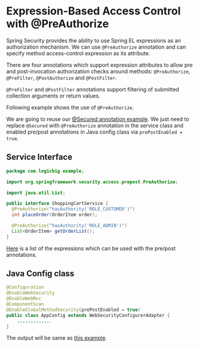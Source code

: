 # Expression-Based Access Control with @PreAuthorize

Spring Security provides the ability to use Spring EL expressions as an authorization mechanism. We can use `@PreAuthorize` annotation and can specify method access-control expression as its attribute.

There are four annotations which support expression attributes to allow pre and post-invocation authorization checks around methods: `@PreAuthorize`, `@PreFilter`, `@PostAuthorize` and `@PostFilter`.

`@PreFilter` and `@PostFilter` annotations support filtering of submitted collection arguments or return values.

Following example shows the use of `@PreAuthorize`.

We are going to reuse our [@Secured annotation example](../01-securing-service-layer-methods-with-@secured-annotation/README.md). We just need to replace `@Secured` with `@PreAuthorize` annotation in the service class and enabled pre/post annotations in Java config class via `prePostEnabled = true`.

## Service Interface

```java
package com.logicbig.example;

import org.springframework.security.access.prepost.PreAuthorize;

import java.util.List;

public interface ShoppingCartService {
  @PreAuthorize("hasAuthority('ROLE_CUSTOMER')")
  int placeOrder(OrderItem order);

  @PreAuthorize("hasAuthority('ROLE_ADMIN')")
  List<OrderItem> getOrderList();
}
```

[Here](https://docs.spring.io/spring-security/site/docs/current/reference/htmlsingle/#el-common-built-in) is a list of the expressions which can be used with the pre/post annotations.

## Java Config class

```java
@Configuration
@EnableWebSecurity
@EnableWebMvc
@ComponentScan
@EnableGlobalMethodSecurity(prePostEnabled = true)
public class AppConfig extends WebSecurityConfigurerAdapter {
    .............
}
```

The output will be same as [this example](../01-securing-service-layer-methods-with-@secured-annotation/README.md).